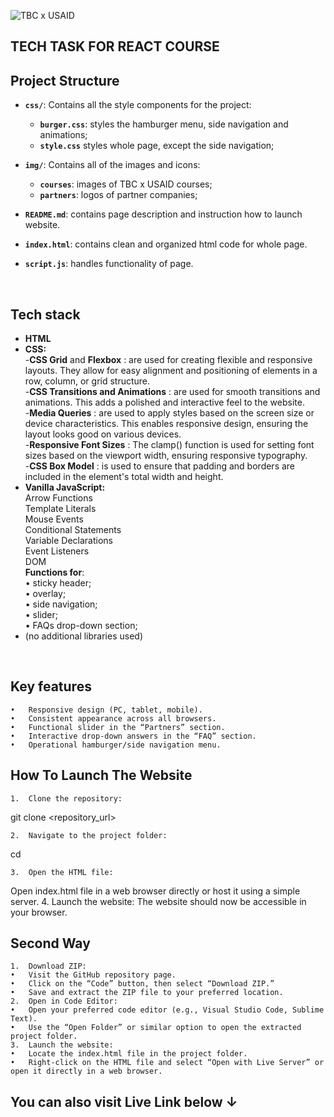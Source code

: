 ![TBC x USAID ](https://static.wixstatic.com/media/dd97f4_481f1850e41b410597f04bba536a018b~mv2.png/v1/fill/w_560,h_104,al_c,q_85,usm_0.66_1.00_0.01,enc_auto/Asset%204_2x.png)
## TECH TASK FOR REACT COURSE

## Project Structure <br/> 

- **`css/`**: Contains all the style components for the project:  
  - **`burger.css`**: styles the hamburger menu, side navigation and animations;
  - **`style.css`** styles whole page, except the side navigation;
 
- **`img/`**: Contains all of the images and icons:
    - **`courses`**: images of TBC x USAID courses;
    - **`partners`**: logos of partner companies;
 
- **`README.md`**: contains page description and instruction how to launch website.
- **`index.html`**: contains clean and organized html code for whole page.
- **`script.js`**: handles functionality of page.
<br/>

## Tech stack

- **HTML**
- **CSS:**  <br/>
    -**CSS Grid** and **Flexbox** : are used for creating flexible and responsive layouts. They allow for easy alignment and positioning of elements in a row, column, or grid structure. <br/>
    -**CSS Transitions and Animations** : are used for smooth transitions and animations. This adds a polished and interactive feel to the website. <br/>
    -**Media Queries** : are used to apply styles based on the screen size or device characteristics. This enables responsive design, ensuring the layout looks good on various devices. <br/>
    -**Responsive Font Sizes** : The clamp() function is used for setting font sizes based on the viewport width, ensuring responsive typography. <br/>
    -**CSS Box Model** : is used to ensure that padding and borders are included in the element's total width and height. <br/>
- **Vanilla JavaScript:**  <br/>
    Arrow Functions <br/> Template Literals <br/> Mouse Events <br/> Conditional Statements <br/> Variable Declarations <br/> Event Listeners <br/> DOM <br/>
      **Functions for**: <br/>
      • sticky header; <br/>
      • overlay;<br/>
      • side navigation; <br/>
      • slider;<br/>
      • FAQs drop-down section;<br/>
- (no additional libraries used)
<br/>

## Key features
	•	Responsive design (PC, tablet, mobile).
	•	Consistent appearance across all browsers.
	•	Functional slider in the “Partners” section.
	•	Interactive drop-down answers in the “FAQ” section.
	•	Operational hamburger/side navigation menu.

## How To Launch The Website 
	1.	Clone the repository:

git clone <repository_url>


	2.	Navigate to the project folder:

cd <TBC-x-USAID>


	3.	Open the HTML file:
Open index.html file in a web browser directly or host it using a simple server.
	4.	Launch the website:
The website should now be accessible in your browser.

## Second Way

	1.	Download ZIP:
	•	Visit the GitHub repository page.
	•	Click on the “Code” button, then select “Download ZIP.”
	•	Save and extract the ZIP file to your preferred location.
	2.	Open in Code Editor:
	•	Open your preferred code editor (e.g., Visual Studio Code, Sublime Text).
	•	Use the “Open Folder” or similar option to open the extracted project folder.
	3.	Launch the website:
	•	Locate the index.html file in the project folder.
	•	Right-click on the HTML file and select “Open with Live Server” or open it directly in a web browser.

## You can also visit Live Link below ↓ <br/>


